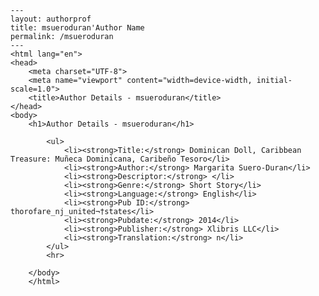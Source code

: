 
    ---
    layout: authorprof
    title: msueroduran'Author Name 
    permalink: /msueroduran
    ---
    <html lang="en">
    <head>
        <meta charset="UTF-8">
        <meta name="viewport" content="width=device-width, initial-scale=1.0">
        <title>Author Details - msueroduran</title>
    </head>
    <body>
        <h1>Author Details - msueroduran</h1>
        
            <ul>
                <li><strong>Title:</strong> Dominican Doll, Caribbean Treasure: Muñeca Dominicana, Caribeño Tesoro</li>
                <li><strong>Author:</strong> Margarita Suero-Duran</li>
                <li><strong>Descriptor:</strong> </li>
                <li><strong>Genre:</strong> Short Story</li>
                <li><strong>Language:</strong> English</li>
                <li><strong>Pub ID:</strong> thorofare_nj_united¬†states</li>
                <li><strong>Pubdate:</strong> 2014</li>
                <li><strong>Publisher:</strong> Xlibris LLC</li>
                <li><strong>Translation:</strong> n</li>
            </ul>
            <hr>
            
        </body>
        </html>
        